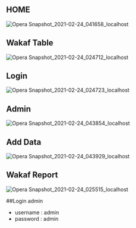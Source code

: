 ## HOME
![Opera Snapshot_2021-02-24_041658_localhost](https://user-images.githubusercontent.com/79537614/108909487-30545e80-7657-11eb-8ad4-922c1320cd68.png)

## Wakaf Table
![Opera Snapshot_2021-02-24_024712_localhost](https://user-images.githubusercontent.com/79537614/108899736-596ef200-764b-11eb-8e88-2806668e02a0.png)

## Login
![Opera Snapshot_2021-02-24_024723_localhost](https://user-images.githubusercontent.com/79537614/108899743-5b38b580-764b-11eb-90c5-f79e1423ac6b.png)

## Admin
![Opera Snapshot_2021-02-24_043854_localhost](https://user-images.githubusercontent.com/79537614/108911792-55969c00-765a-11eb-91a4-77c3f31989ce.png)

## Add Data
![Opera Snapshot_2021-02-24_043929_localhost](https://user-images.githubusercontent.com/79537614/108911798-57605f80-765a-11eb-8ab9-2d12b6052383.png)

## Wakaf Report
![Opera Snapshot_2021-02-24_025515_localhost](https://user-images.githubusercontent.com/79537614/108900089-ca160e80-764b-11eb-83c1-1b12a6986b6e.png)

##Login admin
* username : admin
* password : admin
